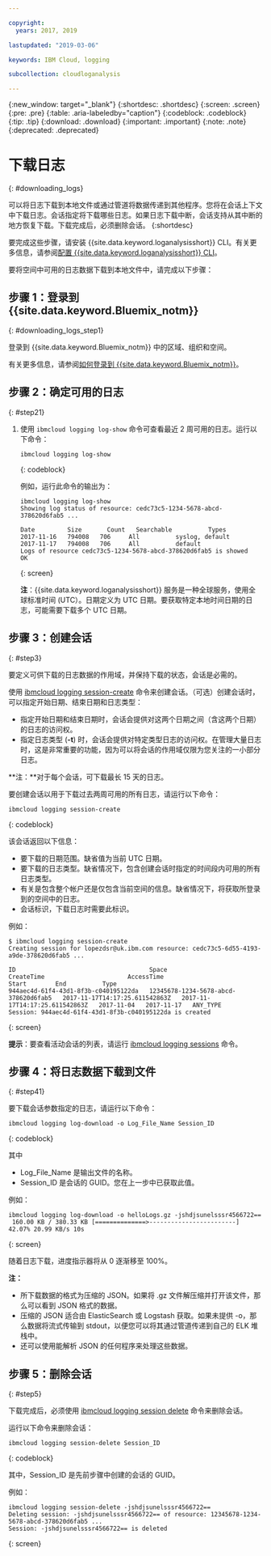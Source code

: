 ```yaml
---

copyright:
  years: 2017, 2019

lastupdated: "2019-03-06"

keywords: IBM Cloud, logging

subcollection: cloudloganalysis

---
```


{:new_window: target="_blank"}
{:shortdesc: .shortdesc}
{:screen: .screen}
{:pre: .pre}
{:table: .aria-labeledby="caption"}
{:codeblock: .codeblock}
{:tip: .tip}
{:download: .download}
{:important: .important}
{:note: .note}
{:deprecated: .deprecated}

# 下载日志
{: #downloading_logs}

可以将日志下载到本地文件或通过管道将数据传递到其他程序。您将在会话上下文中下载日志。会话指定将下载哪些日志。如果日志下载中断，会话支持从其中断的地方恢复下载。下载完成后，必须删除会话。
{:shortdesc}

要完成这些步骤，请安装 {{site.data.keyword.loganalysisshort}} CLI。有关更多信息，请参阅[配置 {{site.data.keyword.loganalysisshort}} CLI](https://console.bluemix.net/docs/services/CloudLogAnalysis/how-to/manage-logs/config_log_collection_cli_cloud.html#config_log_collection_cli_)。


要将空间中可用的日志数据下载到本地文件中，请完成以下步骤：

## 步骤 1：登录到 {{site.data.keyword.Bluemix_notm}}
{: #downloading_logs_step1}

登录到 {{site.data.keyword.Bluemix_notm}} 中的区域、组织和空间。 

有关更多信息，请参阅[如何登录到 {{site.data.keyword.Bluemix_notm}}](/docs/services/CloudLogAnalysis/qa/cli_qa.html#login)。

## 步骤 2：确定可用的日志
{: #step21}

1. 使用 `ibmcloud logging log-show` 命令可查看最近 2 周可用的日志。运行以下命令：

    ```
    ibmcloud logging log-show
    ```
    {: codeblock}
    
    例如，运行此命令的输出为：
    
    ```
    ibmcloud logging log-show 
    Showing log status of resource: cedc73c5-1234-5678-abcd-378620d6fab5 ...

    Date         Size       Count   Searchable          Types   
    2017-11-16   794008   706     All          syslog, default   
	2017-11-17   794008   706     All          default   
    Logs of resource cedc73c5-1234-5678-abcd-378620d6fab5 is showed
    OK
    ```
    {: screen}

    **注**：{{site.data.keyword.loganalysisshort}} 服务是一种全球服务，使用全球标准时间 (UTC）。日期定义为 UTC 日期。要获取特定本地时间日期的日志，可能需要下载多个 UTC 日期。


## 步骤 3：创建会话
{: #step3}

要定义可供下载的日志数据的作用域，并保持下载的状态，会话是必需的。 

使用 [ibmcloud logging session-create](/docs/services/CloudLogAnalysis/reference/log_analysis_cli_cloud.html#session_create) 命令来创建会话。（可选）创建会话时，可以指定开始日期、结束日期和日志类型：  

* 指定开始日期和结束日期时，会话会提供对这两个日期之间（含这两个日期）的日志的访问权。 
* 指定日志类型 (**-t**) 时，会话会提供对特定类型日志的访问权。在管理大量日志时，这是非常重要的功能，因为可以将会话的作用域仅限为您关注的一小部分日志。

**注：**对于每个会话，可下载最长 15 天的日志。

要创建会话以用于下载过去两周可用的所有日志，请运行以下命令：

```
ibmcloud logging session-create 
```
{: codeblock}

该会话返回以下信息：

* 要下载的日期范围。缺省值为当前 UTC 日期。
* 要下载的日志类型。缺省情况下，包含创建会话时指定的时间段内可用的所有日志类型。 
* 有关是包含整个帐户还是仅包含当前空间的信息。缺省情况下，将获取所登录到的空间中的日志。
* 会话标识，下载日志时需要此标识。

例如：

```
$ ibmcloud logging session-create
Creating session for lopezdsr@uk.ibm.com resource: cedc73c5-6d55-4193-a9de-378620d6fab5 ...

ID                                     Space                                  CreateTime                       AccessTime                       Start        End          Type   
944aec4d-61f4-43d1-8f3b-c040195122da   12345678-1234-5678-abcd-378620d6fab5   2017-11-17T14:17:25.611542863Z   2017-11-17T14:17:25.611542863Z   2017-11-04   2017-11-17   ANY_TYPE   
Session: 944aec4d-61f4-43d1-8f3b-c040195122da is created
```
{: screen}

**提示**：要查看活动会话的列表，请运行 [ibmcloud logging sessions](/docs/services/CloudLogAnalysis/reference/log_analysis_cli_cloud.html#session_list) 命令。

## 步骤 4：将日志数据下载到文件
{: #step41}

要下载会话参数指定的日志，请运行以下命令：

```
ibmcloud logging log-download -o Log_File_Name Session_ID
```
{: codeblock}

其中

* Log_File_Name 是输出文件的名称。
* Session_ID 是会话的 GUID。您在上一步中已获取此值。

例如：

```
ibmcloud logging log-download -o helloLogs.gz -jshdjsunelsssr4566722==
 160.00 KB / 380.33 KB [==============>------------------------]  42.07% 20.99 KB/s 10s
```
{: screen}

随着日志下载，进度指示器将从 0 逐渐移至 100%。

**注：** 

* 所下载数据的格式为压缩的 JSON。如果将 .gz 文件解压缩并打开该文件，那么可以看到 JSON 格式的数据。 
* 压缩的 JSON 适合由 ElasticSearch 或 Logstash 获取。如果未提供 -o，那么数据将流式传输到 stdout，以便您可以将其通过管道传递到自己的 ELK 堆栈中。
* 还可以使用能解析 JSON 的任何程序来处理这些数据。 

## 步骤 5：删除会话
{: #step5}

下载完成后，必须使用 [ibmcloud logging session delete](/docs/services/CloudLogAnalysis/reference/log_analysis_cli_cloud.html#delete) 命令来删除会话。 

运行以下命令来删除会话：

```
ibmcloud logging session-delete Session_ID
```
{: codeblock}

其中，Session_ID 是先前步骤中创建的会话的 GUID。

例如：

```
ibmcloud logging session-delete -jshdjsunelsssr4566722==
Deleting session: -jshdjsunelsssr4566722== of resource: 12345678-1234-5678-abcd-378620d6fab5 ...
Session: -jshdjsunelsssr4566722== is deleted

```
{: screen}




